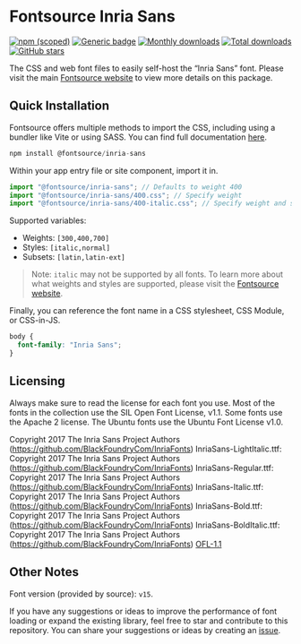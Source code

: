 # Fontsource Inria Sans

[![npm (scoped)](https://img.shields.io/npm/v/@fontsource/inria-sans?color=brightgreen)](https://www.npmjs.com/package/@fontsource/inria-sans) [![Generic badge](https://img.shields.io/badge/fontsource-passing-brightgreen)](https://github.com/fontsource/fontsource) [![Monthly downloads](https://badgen.net/npm/dm/@fontsource/inria-sans)](https://github.com/fontsource/fontsource) [![Total downloads](https://badgen.net/npm/dt/@fontsource/inria-sans)](https://github.com/fontsource/fontsource) [![GitHub stars](https://img.shields.io/github/stars/fontsource/fontsource.svg?style=social&label=Star)](https://github.com/fontsource/fontsource/stargazers)

The CSS and web font files to easily self-host the “Inria Sans” font. Please visit the main [Fontsource website](https://fontsource.org/fonts/inria-sans) to view more details on this package.

## Quick Installation

Fontsource offers multiple methods to import the CSS, including using a bundler like Vite or using SASS. You can find full documentation [here](https://fontsource.org/docs/getting-started/introduction).

```javascript
npm install @fontsource/inria-sans
```

Within your app entry file or site component, import it in.

```javascript
import "@fontsource/inria-sans"; // Defaults to weight 400
import "@fontsource/inria-sans/400.css"; // Specify weight
import "@fontsource/inria-sans/400-italic.css"; // Specify weight and style
```

Supported variables:
- Weights: `[300,400,700]`
- Styles: `[italic,normal]`
- Subsets: `[latin,latin-ext]`

> Note: `italic` may not be supported by all fonts. To learn more about what weights and styles are supported, please visit the [Fontsource website](https://fontsource.org/fonts/inria-sans).

Finally, you can reference the font name in a CSS stylesheet, CSS Module, or CSS-in-JS.

```css
body {
  font-family: "Inria Sans";
}
```

## Licensing
Always make sure to read the license for each font you use. Most of the fonts in the collection use the SIL Open Font License, v1.1. Some fonts use the Apache 2 license. The Ubuntu fonts use the Ubuntu Font License v1.0.

Copyright 2017 The Inria Sans Project Authors (https://github.com/BlackFoundryCom/InriaFonts) InriaSans-LightItalic.ttf: Copyright 2017 The Inria Sans Project Authors (https://github.com/BlackFoundryCom/InriaFonts) InriaSans-Regular.ttf: Copyright 2017 The Inria Sans Project Authors (https://github.com/BlackFoundryCom/InriaFonts) InriaSans-Italic.ttf: Copyright 2017 The Inria Sans Project Authors (https://github.com/BlackFoundryCom/InriaFonts) InriaSans-Bold.ttf: Copyright 2017 The Inria Sans Project Authors (https://github.com/BlackFoundryCom/InriaFonts) InriaSans-BoldItalic.ttf: Copyright 2017 The Inria Sans Project Authors (https://github.com/BlackFoundryCom/InriaFonts)
[OFL-1.1](https://openfontlicense.org)

## Other Notes
Font version (provided by source): `v15`.

If you have any suggestions or ideas to improve the performance of font loading or expand the existing library, feel free to star and contribute to this repository. You can share your suggestions or ideas by creating an [issue](https://github.com/fontsource/fontsource/issues).